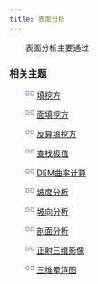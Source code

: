 ```yaml
---
title: 表面分析
---
```


　　表面分析主要通过

### 相关主题


　　![](../img/smalltitle.png) [填挖方](CutFill.html)

　　![](../img/smalltitle.png) [面填挖方](CutFillRegion.html)

　　![](../img/smalltitle.png) [反算填挖方](InverseCutFill.html)

　　![](../img/smalltitle.png) [查找极值](FindExtreme.html)

　　![](../img/smalltitle.png) [DEM曲率计算](CalculateCurvature.html)

　　![](../img/smalltitle.png) [坡度分析](Slope.html)

　　![](../img/smalltitle.png) [坡向分析](Aspect.html)

　　![](../img/smalltitle.png) [剖面分析](Profile.html)

　　![](../img/smalltitle.png) [正射三维影像](OrthoImage.html)

　　![](../img/smalltitle.png) [三维晕渲图](HillShade.html)
